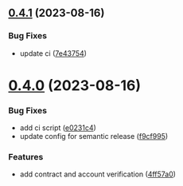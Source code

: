 ## [0.4.1](https://github.com/danijelTxFusion/zksync2-go/compare/v0.4.0...v0.4.1) (2023-08-16)


### Bug Fixes

* update ci ([7e43754](https://github.com/danijelTxFusion/zksync2-go/commit/7e43754af5318550a3da0da11553b33be33c0307))

# [0.4.0](https://github.com/danijelTxFusion/zksync2-go/compare/v0.3.1...v0.4.0) (2023-08-16)


### Bug Fixes

* add ci script ([e0231c4](https://github.com/danijelTxFusion/zksync2-go/commit/e0231c454ff4c7c0e8763bf1fe50cebd86b2efd3))
* update config for semantic release ([f9cf995](https://github.com/danijelTxFusion/zksync2-go/commit/f9cf9959f888330745a039e13048bf9fd6fd4a2f))


### Features

* add contract and account verification ([4ff57a0](https://github.com/danijelTxFusion/zksync2-go/commit/4ff57a0aa8ca5248da3864bb1db9009d30898b4f))

